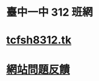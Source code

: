 # 臺中一中 312 班網
# [tcfsh8312.tk](https://tcfsh8312.tk)
# [網站問題反饋](https://github.com/Myhouse-System/tcfsh8312.tk/issues/new)

